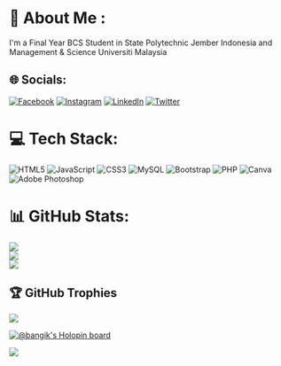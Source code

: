 # 👋 About Me : 

I'm a Final Year BCS Student in State Polytechnic Jember Indonesia and Management & Science Universiti Malaysia

## 🌐 Socials:
[![Facebook](https://img.shields.io/badge/Facebook-%231877F2.svg?logo=Facebook&logoColor=white)](https://www.facebook.com/novaldi.firmansyah)
[![Instagram](https://img.shields.io/badge/Instagram-%23E4405F.svg?logo=Instagram&logoColor=white)](https://www.instagram.com/aldi_frmnsyah)
[![LinkedIn](https://img.shields.io/badge/LinkedIn-%230077B5.svg?logo=linkedin&logoColor=white)](https://www.linkedin.com/in/achmad-dinofaldi-firmansyah)
[![Twitter](https://img.shields.io/badge/Twitter-%231DA1F2.svg?logo=Twitter&logoColor=white)](https://twitter.com/bangikss) 

# 💻 Tech Stack:
![HTML5](https://img.shields.io/badge/html5-%23E34F26.svg?style=for-the-badge&logo=html5&logoColor=white)
![JavaScript](https://img.shields.io/badge/javascript-%23323330.svg?style=for-the-badge&logo=javascript&logoColor=%23F7DF1E)
![CSS3](https://img.shields.io/badge/css3-%231572B6.svg?style=for-the-badge&logo=css3&logoColor=white)
![MySQL](https://img.shields.io/badge/mysql-%2300f.svg?style=for-the-badge&logo=mysql&logoColor=white)
![Bootstrap](https://img.shields.io/badge/bootstrap-%23563D7C.svg?style=for-the-badge&logo=bootstrap&logoColor=white)
![PHP](https://img.shields.io/badge/php-%23777BB4.svg?style=for-the-badge&logo=php&logoColor=white)
![Canva](https://img.shields.io/badge/Canva-%2300C4CC.svg?style=for-the-badge&logo=Canva&logoColor=white)
![Adobe Photoshop](https://img.shields.io/badge/adobephotoshop-%2331A8FF.svg?style=for-the-badge&logo=adobephotoshop&logoColor=white)

# 📊 GitHub Stats:
![](https://github-readme-stats.vercel.app/api?username=Bangik&theme=dark&hide_border=false&include_all_commits=false&count_private=true)<br/>
![](https://github-readme-streak-stats.herokuapp.com/?user=Bangik&theme=dark&hide_border=false)<br/>
![](https://github-readme-stats.vercel.app/api/top-langs/?username=Bangik&theme=dark&hide_border=false&include_all_commits=false&count_private=true&layout=compact)

## 🏆 GitHub Trophies
![](https://github-profile-trophy.vercel.app/?username=Bangik&theme=radical&no-frame=true&no-bg=true&margin-w=4)

<!--<p align="left">
<a href="https://github.com/Bangik">
  <img height="180em" src="https://github-readme-stats-eight-theta.vercel.app/api?username=Bangik&show_icons=true&theme=algolia&include_all_commits=true&count_private=true"/>
  <img height="180em" src="https://github-readme-stats-eight-theta.vercel.app/api/top-langs/?username=Bangik&layout=compact&langs_count=8&theme=algolia"/>
</a>
</p> -->

[![@bangik's Holopin board](https://holopin.me/bangik)](https://holopin.io/@bangik)

[![](https://visitcount.itsvg.in/api?id=Bangik&icon=0&color=0)](https://visitcount.itsvg.in)

<!--
**Bangik/Bangik** is a ✨ _special_ ✨ repository because its `README.md` (this file) appears on your GitHub profile.

Here are some ideas to get you started:

- 🔭 I’m currently working on ...
- 🌱 I’m currently learning ...
- 👯 I’m looking to collaborate on ...
- 🤔 I’m looking for help with ...
- 💬 Ask me about ...
- 📫 How to reach me: ...
- 😄 Pronouns: ...
- ⚡ Fun fact: ...
-->
